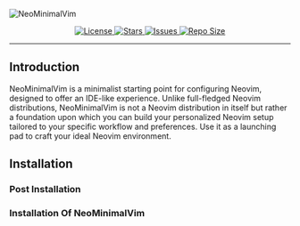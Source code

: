 ![NeoMinimalVim](https://github.com/itsvinayak/NeoMinimalVim.nvim/assets/33996594/45478399-1f5e-4e9b-9b56-8d5ca8ad8fbb)


<div align="center">
<p>
     <a href="https://github.com/itsvinayak/NeoMinimalVim.nvim/blob/main/LICENSE">
      <img alt="License" src="https://img.shields.io/github/license/itsvinayak/NeoMinimalVim.nvim?style=for-the-badge&logo=starship&color=ee999f&logoColor=D9E0EE&labelColor=302D41" />
    </a>
    <a href="https://github.com/itsvinayak/NeoMinimalVim.nvim/stargazers">
      <img alt="Stars" src="https://img.shields.io/github/stars/itsvinayak/NeoMinimalVim.nvim?style=for-the-badge&logo=starship&color=c69ff5&logoColor=D9E0EE&labelColor=302D41" />
    </a>
    <a href="https://github.com/itsvinayak/NeoMinimalVim.nvim/issues">
      <img alt="Issues" src="https://img.shields.io/github/issues/itsvinayak/NeoMinimalVim.nvim?style=for-the-badge&logo=bilibili&color=F5E0DC&logoColor=D9E0EE&labelColor=302D41" />
    </a>
    <a href="https://github.com/itsvinayak/NeoMinimalVim.nvim">
      <img alt="Repo Size" src="https://img.shields.io/github/repo-size/itsvinayak/NeoMinimalVim.nvim?color=%23DDB6F2&label=SIZE&logo=codesandbox&style=for-the-badge&logoColor=D9E0EE&labelColor=302D41" />
    </a>
</p>
</div>

---
## Introduction

NeoMinimalVim is a minimalist starting point for configuring Neovim, designed to offer an IDE-like experience. Unlike full-fledged Neovim distributions, NeoMinimalVim is not a Neovim distribution in itself but rather a foundation upon which you can build your personalized Neovim setup tailored to your specific workflow and preferences. Use it as a launching pad to craft your ideal Neovim environment.

## Installation

### Post Installation
### Installation Of NeoMinimalVim
